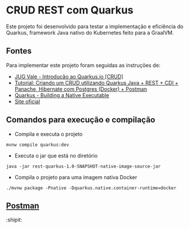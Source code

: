 # CRUD REST com Quarkus
Este projeto foi desenvolvido para testar a implementação e eficiência do Quarkus, framework Java nativo do Kubernetes feito para a GraalVM.

## Fontes
Para implementar este projeto foram seguidas as instruções de: 

* [JUG Vale - Introdução ao Quarkus.io [CRUD]](https://www.youtube.com/watch?v=WmGkErE00H0)
* [Tutorial: Criando um CRUD utilizando Quarkus Java + REST + CDI + Panache, Hibernate com Postgres (Docker) + Postman](https://medium.com/@marcus.paulo/tutorial-criando-um-crud-utilizando-quarkus-java-rest-cdi-panache-hibernate-com-postgres-59793e0d7162)
* [Quarkus - Building a Native Executable](https://quarkus.io/guides/building-native-image)
* [Site oficial](https://quarkus.io/)

## Comandos para execução e compilação
* Compila e executa o projeto
```
mvnw compile quarkus:dev
```
* Executa o jar que está no diretório 
```
java -jar rest-quarkus-1.0-SNAPSHOT-native-image-source-jar
```
* Compila o projeto para uma imagem nativa Docker
```
./mvnw package -Pnative -Dquarkus.native.container-runtime=docker
```
## [Postman](https://documenter.getpostman.com/view/9737508/SzmZcfPj)

:shipit:
